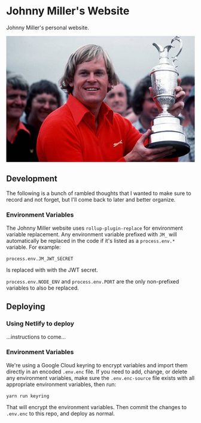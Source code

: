 # Johnny Miller's Website

Johnny Miller's personal website.

![Johnny Miller](./static/img/johnny-miller.jpg)

## Development

The following is a bunch of rambled thoughts that I wanted to make sure to record and not forget, but I'll come back to later and better organize.

### Environment Variables

The Johnny Miller website uses `rollup-plugin-replace` for environment variable replacement. Any environment variable prefixed with `JM_` will automatically be replaced in the code if it's listed as a `process.env.*` variable. For example:

	process.env.JM_JWT_SECRET

Is replaced with with the JWT secret.

`process.env.NODE_ENV` and `process.env.PORT` are the only non-prefixed variables to also be replaced.






## Deploying

### Using Netlify to deploy

...instructions to come...

### Environment Variables

We're using a Google Cloud keyring to encrypt variables and import them directly in an encoded `.env.enc` file. If you need to add, change, or delete any environment variables, make sure the `.env.enc-source` file exists with all appropriate environment variables, then run:

	yarn run keyring

That will encrypt the environment variables. Then commit the changes to `.env.enc` to this repo, and deploy as normal.
